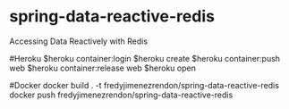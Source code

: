 # spring-data-reactive-redis
Accessing Data Reactively with Redis


#Heroku
$heroku container:login
$heroku create
$heroku container:push web
$heroku container:release web
$heroku open

#Docker
docker build . -t fredyjimenezrendon/spring-data-reactive-redis
docker push fredyjimenezrendon/spring-data-reactive-redis
